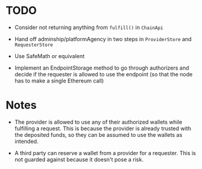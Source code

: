 # TODO

- Consider not returning anything from `fulfill()` in `ChainApi`

- Hand off adminship/platformAgency in two steps in `ProviderStore` and `RequesterStore`

- Use SafeMath or equivalent

- Implement an EndpointStorage method to go through authorizers and decide if the requester is allowed to use the endpoint (so that the node has to make a single Ethereum call)

# Notes

- The provider is allowed to use any of their authorized wallets while fulfilling a request.
This is because the provider is already trusted with the deposited funds, so they can be assumed to use the wallets as intended.

- A third party can reserve a wallet from a provider for a requester.
This is not guarded against because it doesn't pose a risk.
